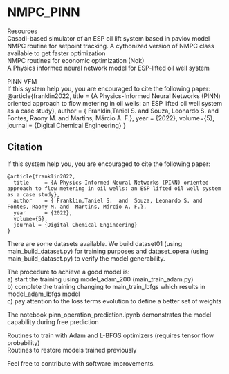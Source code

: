 # NMPC_PINN

Resources <br>
Casadi-based simulator of an ESP oil lift system based in pavlov model <br>
NMPC routine for setpoint tracking. A cythonized version of NMPC class available to get faster optimization <br>
NMPC routines for economic optimization (Nok)<br>
A Physics informed neural network model for ESP-lifted oil well system<br>

PINN VFM <br>
 If this system help you, you are encouraged to cite the following paper:<br>
    @article{franklin2022,
      title     = {A Physics-Informed Neural Networks (PINN) oriented approach to flow metering in oil wells: an ESP lifted oil well system as a case study},
      author    = { Franklin,Taniel S.  and  Souza, Leonardo S. and  Fontes, Raony M. and  Martins, Márcio A. F.},
      year      = {2022},
      volume={5},
      journal = {Digital Chemical Engineering}
    } 

## Citation
 If this system help you, you are encouraged to cite the following paper:<br>

    @article{franklin2022,
      title     = {A Physics-Informed Neural Networks (PINN) oriented approach to flow metering in oil wells: an ESP lifted oil well system as a case study},
      author    = { Franklin,Taniel S.  and  Souza, Leonardo S. and  Fontes, Raony M. and  Martins, Márcio A. F.},
      year      = {2022},
      volume={5},
      journal = {Digital Chemical Engineering}
    } 


There are some datasets available. We build dataset01 (using main_build_dataset.py) for training purposes and dataset_opera (using main_build_dataset.py) to verify the model generability. <br>

The procedure to achieve a good model is: <br>
a) start the training using model_adam_200 (main_train_adam.py)  <br>
b) complete the training changing to main_train_lbfgs which results in model_adam_lbfgs model <br>
c) pay attention to the loss terms evolution to define a better set of weights <br>

The notebook pinn_operation_prediction.ipynb demonstrates the model capability during free prediction <br>

Routines to train with Adam and L-BFGS optimizers (requires tensor flow probability)<br>
Routines to restore models trained previously <br>

Feel free to contribute with software improvements.

